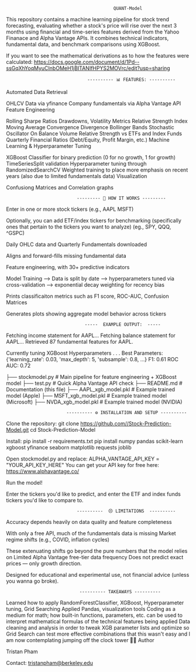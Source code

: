                                              QUANT-Model
This repository contains a machine learning pipeline for stock trend forecasting, evaluating whether a stock's price will rise over the next 3 months using financial and time-series features derived from the Yahoo Finanace and Alpha Vantage APIs. It combines technical indicators, fundamental data, and benchmark comparisons using XGBoost.

If you want to see the mathematical derivations as to how the features were calculated: https://docs.google.com/document/d/1Pd--ssGqXhYoqMyuCInbOMeH1jBITANIfHPYS2MOVrc/edit?usp=sharing

                                   ---------- 📊 FEATURES: ----------
Automated Data Retrieval

OHLCV Data via yfinance
Company fundamentals via Alpha Vantage API
Feature Engineering

Rolling Sharpe Ratios
Drawdowns, Volatility Metrics
Relative Strength Index
Moving Average Convergence Divergence
Bollinger Bands
Stochastic Oscillator
On Balance Volume
Relative Strength vs ETFs and Index Funds
Quarterly Financial Ratios (Debt/Equity, Profit Margin, etc.)
Machine Learning & Hyperparameter Tuning

XGBoost Classifier for binary prediction (0 for no growth, 1 for growth)
TimeSeriesSplit validation
Hyperparameter tuning through RandomizedSearchCV
Weighted training to place more emphasis on recent years (also due to limited fundamentals data)
Visualization

Confusiong Matrices and Correlation graphs

                               --------- 🧠 HOW IT WORKS ---------
Enter in one or more stock tickers (e.g., AAPL MSFT)

Optionally, you can add ETF/index tickers for benchmarking (specifically ones that pertain to the tickers you want to analyze) (eg., SPY, QQQ, ^GSPC)

Daily OHLC data and Quarterly Fundamentals downloaded

Aligns and forward-fills missing fundamental data

Feature engineering, with 30+ predictive indicators

Model Training --> Data is split by date --> hyperparameters tuned via cross-validation --> exponential decay weighting for recency bias

Prints classificaiton metrics such as F1 score, ROC-AUC, Confusion Matrices

Generates plots showing aggregate model behavior across tickers

                                  -----  EXAMPLE OUTPUT:  -----
Fetching income statement for AAPL... Fetching balance statement for AAPL... Retrieved 87 fundamental features for AAPL.

Currently tuning XGBoost Hyperparameters . . . Best Parameters: {'learning_rate': 0.03, 'max_depth': 5, 'subsample': 0.8, ...} F1: 0.61 ROC AUC: 0.72

├── stockmodel.py # Main pipeline for feature engineering + XGBoost model ├── test.py # Quick Alpha Vantage API check ├── README.md # Documentation (this file) ├── AAPL_xgb_model.pkl # Example trained model (Apple) ├── MSFT_xgb_model.pkl # Example trained model (Microsoft) ├── NVDA_xgb_model.pkl # Example trained model (NVIDIA)

                           ---------- ⚙️ INSTALLATION AND SETUP ---------- 
Clone the repository: git clone https://github.com//Stock-Prediction-Model.git cd Stock-Prediction-Model

Install: pip install -r requirements.txt pip install numpy pandas scikit-learn xgboost yfinance seaborn matplotlib requests joblib

Open stockmodel.py and replace: ALPHA_VANTAGE_API_KEY = "YOUR_API_KEY_HERE" You can get your API key for free here: https://www.alphavantage.co/

Run the model!

Enter the tickers you'd like to predict, and enter the ETF and index funds tickers you'd like to compare to.

                               ----------  😣 LIMITATIONS  ----------
Accuracy depends heavily on data quality and feature completeness

With only a free API, much of the fundamentals data is missing
Market regime shifts (e.g., COVID, inflation cycles)

These extenuating shifts go beyond the pure numbers that the model relies on
Limited Alpha Vantage free-tier data frequency Does not predict exact prices — only growth direction.

Designed for educational and experimental use, not financial advice (unless you wanna go broke).

                                ---------- TAKEAWAYS ----------
Learned how to apply RandomForestClassifier, XGBoost, Hyperparameter tuning, Grid Searching
Applied Pandas, visualization tools
Coding as a medium for math; how built-in functions, parameters, etc. can be used to interpret mathematical formulas of the technical features being applied
Data cleaning and analysis in order to tweak XGB parameter lists and optimize so Grid Search can test more effective combinations
that this wasn't easy and I am now contemplating jumping off the clock tower
👨‍💻 Author

Tristan Pham

Contact: tristanpham@berkeley.edu

